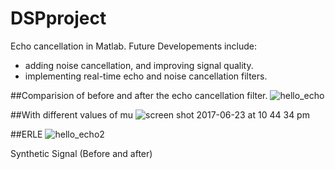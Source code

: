 # DSPproject
Echo cancellation in Matlab. Future Developements include:
- adding noise cancellation, and improving signal quality.
- implementing real-time echo and noise cancellation filters.

##Comparision of before and after the echo cancellation filter.
![hello_echo](https://user-images.githubusercontent.com/25523755/27505972-c46eed22-5862-11e7-8412-9808c4967628.png)

##With different values of mu
![screen shot 2017-06-23 at 10 44 34 pm](https://user-images.githubusercontent.com/25523755/27506072-9cda9cea-5865-11e7-8dfd-eea6da70b972.png)


##ERLE
![hello_echo2](https://user-images.githubusercontent.com/25523755/27506049-2e84a5c4-5865-11e7-91af-c64c43930e0c.png)

Synthetic Signal (Before and after)

